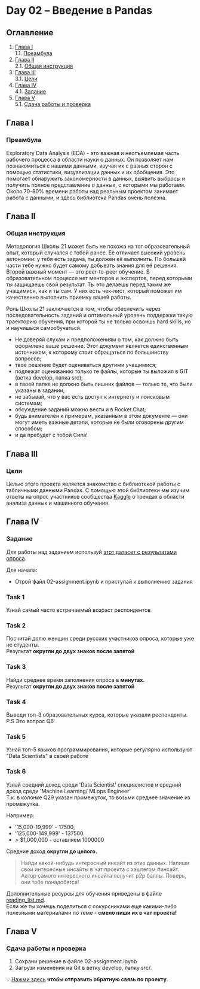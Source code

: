 # Day 02 – Введение в Pandas
## Оглавление
1. [Глава I](#глава-i) \
    1.1. [Преамбула](#преамбула)
2. [Глава II](#глава-ii) \
    2.1. [Общая инструкция](#общая-инструкция)
3. [Глава III](#глава-iii) \
    3.1. [Цели](#цели) 
4. [Глава IV](#глава-iv) \
    4.1. [Задание](#задание)
5. [Глава V](#глава-v) \
    5.1. [Сдача работы и проверка](#сдача-работы-и-проверка)

## Глава I
### Преамбула
Exploratory Data Analysis (EDA) - это важная и неотъемлемая часть рабочего процесса в области науки о данных.
Он позволяет нам познакомиться с нашими данными, изучая их с разных сторон с помощью статистики, визуализации данных 
и их обобщения. Это помогает обнаружить закономерности в данных, выявить выбросы и получить полное представление 
о данных, с которыми мы работаем. Около 70-80% времени работы над реальным проектом занимает работа с данными, и здесь 
библиотека Pandas очень полезна.

## Глава II
### Общая инструкция

Методология Школы 21 может быть не похожа на тот образовательный опыт, который случался с тобой ранее. Её отличает высокий уровень автономии: у тебя есть задача, ты должен её выполнить. По большей части тебе нужно будет самому добывать знания для её решения. Второй важный момент — это peer-to-peer обучение. В образовательном процессе нет менторов и экспертов, перед которыми ты защищаешь свой результат. Ты это делаешь перед таким же учащимися, как и ты сам. У них есть чек-лист, который поможет им качественно выполнить приемку вашей работы.

Роль Школы 21 заключается в том, чтобы обеспечить через последовательность заданий и оптимальный уровень поддержки такую траекторию обучения, при которой ты не только освоишь hard skills, но и научишься самообучаться.

- Не доверяй слухам и предположениям о том, как должно быть оформлено ваше решение. Этот документ является единственным источником, к которому стоит обращаться по большинству вопросов;
- твое решение будет оцениваться другими учащимися;
- подлежат оцениванию только те файлы, которые ты выложил в GIT (ветка develop, папка src);
- в твоей папке не должно быть лишних файлов — только те, что были указаны в задании;
- не забывай, что у вас есть доступ к интернету и поисковым системам;
- обсуждение заданий можно вести и в Rocket.Chat;
- будь внимателен к примерам, указанным в этом документе — они могут иметь важные детали, которые не были оговорены другим способом;
- и да пребудет с тобой Сила!

## Глава III
### Цели
Целью этого проекта является знакомство с библиотекой работы с табличными данными Pandas. С помощью этой библиотеки мы 
изучим ответы на опрос участников сообщества [Kaggle](https://www.kaggle.com) о трендах в области анализа данных и машинного обучения.

## Глава IV
### Задание

Для работы над заданием используй [этот датасет с результатами опроса](https://files.sberdisk.ru/s/awZHYxiQdwj2JZ1).

Для начала: 
* Отрой файл 02-assignment.ipynb и приступай к выполнению задания


### Task 1
Узнай самый часто встречаемый возраст респондентов

### Task 2
Посчитай долю женщин среди русских участников опроса, которые уже не студенты. \
Результат **округли до двух знаков после запятой**

### Task 3
Найди среднее время заполнения опроса в **минутах**. \
Результат **округли до двух знаков после запятой**

### Task 4
Выведи топ-3 образовательных курса, которые указали респонденты. \
P.S Это вопрос Q6

### Task 5
Узнай топ-5 языков программирования, которые регулярно используют "Data Scientists" в своей работе

### Task 6
Узнай средний доход среди 'Data Scientist' специалистов и средний доход среди 'Machine Learning/ MLops Engineer' \
Т.к. в колонке Q29 указан промежуток, то возьми среднее значение из промежутка. 

Например: 
- '15,000-19,999' - 17500, 
- '125,000-149,999' - 137500. 
- \> $1,000,000 - оставляем 1000000

Средние доход **округли до целого.**


>Найди какой-нибудь интересный инсайт из этих данных. Напиши свои интересные инсайты в чат проекта с хэштегом #инсайт.
>Автор самого интересного инсайта получит p2p баллы. Поверь, они тебе понадобятся!

Дополнительные ресурсы для обучения приведены в файле [reading_list.md](materials/reading_list.md). \
Если же ты хочешь поделиться с сокурсниками еще какими-либо полезными материалами по теме - **смело пиши их в чат проекта!**


## Глава V
### Сдача работы и проверка
1. Сохрани решение в файле 02-assignment.ipynb
2. Загрузи изменения на Git в ветку develop, папку src/.

💡 [Нажми здесь](https://forms.gle/aY3TC52LyjygbT587) **чтобы отправить обратную связь по проекту**. 
